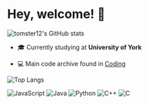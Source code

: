 #  Hey, welcome! 👋

![tomster12's GitHub stats](https://github-readme-stats.vercel.app/api?username=tomster12&show_icons=true)

- 🎓 Currently studying at **University of York**

- 💻 Main code archive found in [Coding](https://tomster12.github.io/Coding/)

![Top Langs](https://github-readme-stats.vercel.app/api/top-langs/?username=tomster12&layout=compact&langs_count=10)

![JavaScript](https://img.shields.io/badge/javascript-%23323330.svg?style=for-the-badge&logo=javascript&logoColor=%23F7DF1E)
![Java](https://img.shields.io/badge/java-%23ED8B00.svg?style=for-the-badge&logo=java&logoColor=white)
![Python](https://img.shields.io/badge/python-3670A0?style=for-the-badge&logo=python&logoColor=ffdd54)
![C++](https://img.shields.io/badge/c++-%2300599C.svg?style=for-the-badge&logo=c%2B%2B&logoColor=white)
![C](https://img.shields.io/badge/c-%2300599C.svg?style=for-the-badge&logo=c&logoColor=white)

